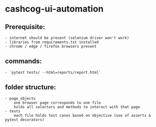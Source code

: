 # cashcog-ui-automation

## Prerequisite:
    - internet should be present (selenium driver won't work)
    - libraries from requirements.txt installed
    - chrome / edge / firefox browsers present

## commands:
    - `pytest tests/ --html=reports/report.html`

## folder structure:
    - page_objects
        one browser page corresponds to one file
        holds all selectors and methods to interact with that page 
    - tests
        each file holds test cases based on objective (use of asserts & pytest decorators)
